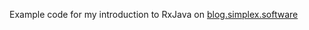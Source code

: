 Example code for my introduction to RxJava on [blog.simplex.software](http://blog.simplex.software/) 